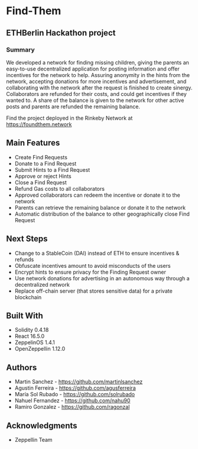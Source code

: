 # Find-Them

## ETHBerlin Hackathon project

### Summary
We developed a network for finding missing children, giving the parents an easy-to-use decentralized application for posting information and offer incentives for the network to help.
Assuring anonymity in the hints from the network, accepting donations for more incentives and advertisement, and collaborating with the network after the request is finished to create sinergy.
Collaborators are refunded for their costs, and could get incentives if they wanted to. A share of the balance is given to the network for other active posts and parents are refunded the remaining balance.

Find the project deployed in the Rinkeby Network at https://foundthem.network

## Main Features
* Create Find Requests
* Donate to a Find Request
* Submit Hints to a Find Request
* Approve or reject Hints
* Close a Find Request
* Refund Gas costs to all collaborators
* Approved collaborators can redeem the incentive or donate it to the network
* Parents can retrieve the remaining balance or donate it to the network
* Automatic distribution of the balance to other geographically close Find Request

## Next Steps
* Change to a StableCoin (DAI) instead of ETH to ensure incentives & refunds
* Obfuscate incentives amount to avoid misconducts of the users
* Encrypt hints to ensure privacy for the Finding Request owner
* Use network donations for advertising in an autonomous way through a decentralized network
* Replace off-chain server (that stores sensitive data) for a private blockchain

## Built With
* Solidity 0.4.18
* React 16.5.0
* ZeppelinOS 1.4.1
* OpenZeppellin 1.12.0


## Authors
* Martin Sanchez - https://github.com/martinlsanchez
* Agustin Ferreira - https://github.com/agusferreira
* María Sol Rubado - https://github.com/solrubado
* Nahuel Fernandez - https://github.com/nahu90
* Ramiro Gonzalez - https://github.com/ragonzal

## Acknowledgments
* Zeppellin Team



